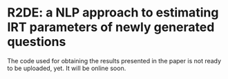 # R2DE: a NLP approach to estimating IRT parameters of newly generated questions

The code used for obtaining the results presented in the paper is not ready to be uploaded, yet. It will be online soon.
